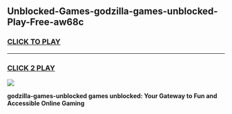 
## Unblocked-Games-godzilla-games-unblocked-Play-Free-aw68c
<h3>
<a href="https://premium76.site?title=godzilla-games-unblocked&ref=10A">CLICK TO PLAY</a></h3>
<hr>

<h3>
<a href="https://premium76.site?title=godzilla-games-unblocked&ref=10A">CLICK 2 PLAY</a>
  
</h3>

<a href="https://premium76.site?title=godzilla-games-unblocked&ref=10A"><img src="https://clearcache.store/games.png"></a>


**godzilla-games-unblocked games unblocked: Your Gateway to Fun and Accessible Online Gaming**
